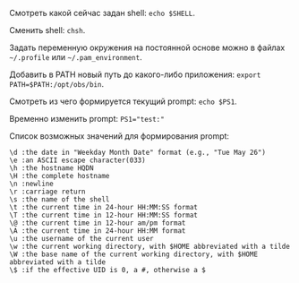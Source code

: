 Смотреть какой сейчас задан shell: `echo $SHELL`.

Сменить shell: `chsh`.

Задать переменную окружения на постоянной основе можно в файлах `~/.profile` или `~/.pam_environment`.

Добавить в PATH новый путь до какого-либо приложения: `export PATH=$PATH:/opt/obs/bin`.

Смотреть из чего формируется текущий prompt: `echo $PS1`.

Временно изменить prompt: `PS1="test:"`

Список возможных значений для формирования prompt:

```
\d :the date in "Weekday Month Date" format (e.g., "Tue May 26")
\e :an ASCII escape character(033)
\h :the hostname HQDN
\H :the complete hostname
\n :newline
\r :carriage return
\s :the name of the shell
\t :the current time in 24-hour HH:MM:SS format
\T :the current time in 12-hour HH:MM:SS format
\@ :the current time in 12-hour am/pm format
\A :the current time in 24-hour HH:MM format
\u :the username of the current user
\w :the current working directory, with $HOME abbreviated with a tilde
\W :the base name of the current working directory, with $HOME abbreviated with a tilde
\$ :if the effective UID is 0, a #, otherwise a $
```
